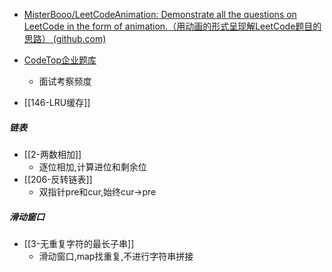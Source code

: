 - [MisterBooo/LeetCodeAnimation: Demonstrate all the questions on LeetCode in the form of animation.（用动画的形式呈现解LeetCode题目的思路） (github.com)](https://github.com/MisterBooo/LeetCodeAnimation)
- [CodeTop企业题库](https://codetop.cc/home)
	- 面试考察频度

- [[146-LRU缓存]]
##### 链表
- [[2-两数相加]]
	- 逐位相加,计算进位和剩余位
- [[206-反转链表]]
	- 双指针pre和cur,始终cur->pre
##### 滑动窗口
- [[3-无重复字符的最长子串]]
	- 滑动窗口,map找重复,不进行字符串拼接